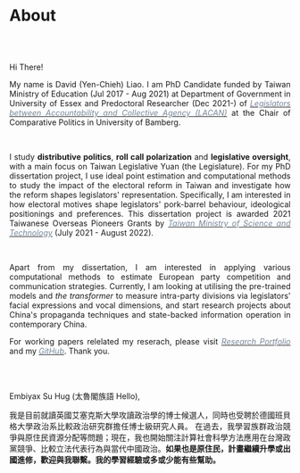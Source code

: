# About


<br/><br/>

<div style="text-align: justify">

Hi There!

My name is David (Yen-Chieh) Liao. I am PhD Candidate funded by Taiwan Ministry of Education (Jul 2017 - Aug 2021) at Department of Government in University of Essex and Predoctoral Researcher (Dec 2021-)  of [<span style="color:#778899">*Legislators between Accountability and Collective Agency (LACAN)*</span>](https://projectlacan.wordpress.com/team/) at the Chair of Comparative Politics in University of Bamberg.  


<br/>

I study __distributive politics__, __roll call polarization__ and __legislative oversight__, with a main focus on Taiwan Legislative Yuan (the Legislature). For my PhD dissertation project, I use ideal point estimation and computational methods to study the impact of the electoral reform in Taiwan and investigate how the reform shapes legislators' representation.
Specifically, I am interested in how electoral motives shape legislators' pork-barrel behaviour, ideological positionings and preferences.  This dissertation project is awarded 2021 Taiwanese Overseas Pioneers Grants by  [<span style="color:#778899">*Taiwan Ministry of Science and Technology*</span>](https://www.most.gov.tw/?l=en) (July 2021 - August 2022).



<br/>

Apart from my dissertation, I am interested in applying various computational methods to estimate European party competition and communication strategies. Currently, 
I am looking at utilising the pre-trained models and *the transformer* to measure intra-party divisions via legislators' facial expressions and vocal dimensions, 
and start research projects about China's propaganda techniques and state-backed information operation in contemporary China. 

For working papers relelated my reserach, please visit [<span style="color:#778899"> *Research Portfolio*</span>](https://davidycliao.github.io/research/) and my [<span style="color:#778899"> *GitHub*</span>](https://github.com/davidycliao). Thank you.





<br/><br/>


Embiyax Su Hug (太魯閣族語 Hello),  

我是目前就讀英國艾塞克斯大學攻讀政治學的博士候選人，同時也受聘於德國班貝格大學政治系比較政治研究群擔任博士級研究人員。
在過去，我學習族群政治競爭與原住民資源分配等問題；現在，我也開始關注計算社會科學方法應用在台灣政黨競爭、比較立法代表行為與當代中國政治。__如果也是原住民，計畫繼續升學或出國進修，歡迎與我聯繫。我的學習經驗或多或少能有些幫助。__

</div>


<br/><br/>
   
